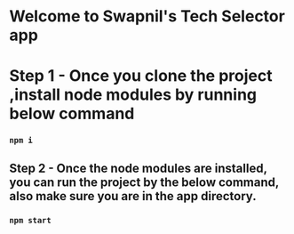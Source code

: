 # Welcome to Swapnil's Tech Selector app

# Step 1 - Once you clone the project ,install node modules by running below command

### `npm i`

## Step 2 -  Once the node modules are installed, you can run the project by the below command, also make sure you are in the app directory.

### `npm start`

